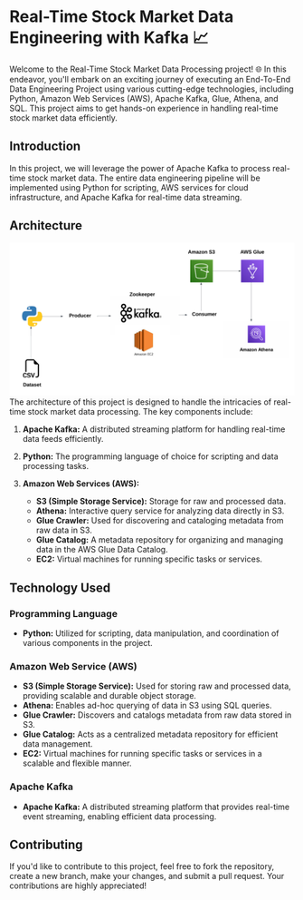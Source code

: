 # Real-Time Stock Market Data Engineering with Kafka 📈

Welcome to the Real-Time Stock Market Data Processing project! 🌐 In this endeavor, you'll embark on an exciting journey of executing an End-To-End Data Engineering Project using various cutting-edge technologies, including Python, Amazon Web Services (AWS), Apache Kafka, Glue, Athena, and SQL. This project aims to get hands-on experience in handling real-time stock market data efficiently.

## Introduction

In this project, we will leverage the power of Apache Kafka to process real-time stock market data. The entire data engineering pipeline will be implemented using Python for scripting, AWS services for cloud infrastructure, and Apache Kafka for real-time data streaming.

## Architecture

<img src="Kafka-stock-market-project.png">
The architecture of this project is designed to handle the intricacies of real-time stock market data processing. The key components include:

1. **Apache Kafka:** A distributed streaming platform for handling real-time data feeds efficiently.

2. **Python:** The programming language of choice for scripting and data processing tasks.

3. **Amazon Web Services (AWS):**
   - **S3 (Simple Storage Service):** Storage for raw and processed data.
   - **Athena:** Interactive query service for analyzing data directly in S3.
   - **Glue Crawler:** Used for discovering and cataloging metadata from raw data in S3.
   - **Glue Catalog:** A metadata repository for organizing and managing data in the AWS Glue Data Catalog.
   - **EC2:** Virtual machines for running specific tasks or services.

## Technology Used

### Programming Language
- **Python:** Utilized for scripting, data manipulation, and coordination of various components in the project.

### Amazon Web Service (AWS)
- **S3 (Simple Storage Service):** Used for storing raw and processed data, providing scalable and durable object storage.
- **Athena:** Enables ad-hoc querying of data in S3 using SQL queries.
- **Glue Crawler:** Discovers and catalogs metadata from raw data stored in S3.
- **Glue Catalog:** Acts as a centralized metadata repository for efficient data management.
- **EC2:** Virtual machines for running specific tasks or services in a scalable and flexible manner.

### Apache Kafka
- **Apache Kafka:** A distributed streaming platform that provides real-time event streaming, enabling efficient data processing.

## Contributing
If you'd like to contribute to this project, feel free to fork the repository, create a new branch, make your changes, and submit a pull request. Your contributions are highly appreciated!
